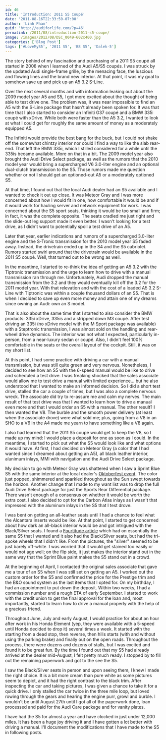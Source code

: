 ```yaml
---
id: 46
title: 'Introduction: 2011 S5 Coupé'
date: '2011-08-16T22:33:50-07:00'
author: 'Linh Pham'
guid: 'http://audiforlife.com/?p=46'
permalink: /2011/08/introduction-2011-s5-coupe/
image: /images/2012/08/DSC_0049-602x400.jpg
categories: ['Blog Post']
tags: ['#LoveMyS5', '2011 S5', 'B8 S5', 'Dalek-5']
---
```


The story behind of my fascination and purchasing of a 2011 S5 coupé all started in 2008 when I learned of the Audi A5/S5 coupés. I was struck by the updated Audi single-frame grille, by the menacing face, the luscious and flowing lines and the brand new interior. At that point, it was my goal to somehow save up and pick up an A5 3.2 S-Line.

Over the next several months and with information leaking out about the 2009 model year A5 and S5, I got more excited about the thought of being able to test drive one. The problem was, it was near impossible to find an A5 with the S-Line package that hasn't already been spoken for. It was that time that I also started to consider an Infiniti G37 coupé and a BMW 335i coupé with xDrive. While both were faster than the A5 3.2, I wanted to look at what I could get for roughly the same amount of money as a moderately equipped A5.

The Infiniti would provide the best bang for the buck, but I could not shake off the somewhat chintzy interior nor could I find a way to like the slab rear-end. That left the BMW 335i, which I stilled considered for a while until the 335is became available. More on that in a bit. The 2009 model year also brought the Audi Drive Select package, as well as the rumors that the 2010 model year would bring a supercharged V6 3.0-liter engine and an optional dual-clutch transmission to the S5. Those rumors made me question whether or not I should get an optioned-out A5 or a moderately optioned S5.

At that time, I found out that the local Audi dealer had an S5 available and I wanted to check it out up close. It was Meteor Gray and I was more concerned about how I would fit in one, how comfortable it would be and if it would work for hauling server and network equipment for work. I was concerned about the S5 sport seats, thinking it would be too small and firm; in fact, it was the complete opposite. The seats cradled me just right and the slide-out leg support made it even better. I wasn't looking for a test drive, as I didn't want to potentially spoil a test drive of an A5.

Later that year, earlier indications and rumors of a supercharged 3.0-liter engine and the S-Tronic transmission for the 2010 model year S5 faded away. Instead, the drivetrain ended up in the S4 and the S5 cabriolet. Rumors started swirl around that the drivetrain would be available in the 2011 S5 coupé. Well, that turned out to be wrong as well.

In the meantime, I started to re-think the idea of getting an A5 3.2 with the Tiptronic transmission and the urge to learn how to drive with a manual transmission ran through me. Unfortunately, Audi dropped the manual transmission from the 3.2 and they would eventually kill off the 3.2 for the 2011 model year. With that relevation and with the cost of a loaded A5 3.2 S-Line with Tiptronic was within a couple thousand dollars of an S5. That is when I decided to save up even more money and attain one of my dreams since owning an Audi: own an S model.

That is also about the same time that I started to also consider the BMW products: 335i xDrive, 335is and a stripped down M3 coupé. After test driving an 335i (no xDrive model with the M Sport package was available) with a Steptronic transmission, I was almost sold on the handling and rear-wheel drive dynamics. The interior was not what I expected, particularly in-person, from a near-luxury sedan or coupé. Also, I didn't feel 100% comfortable in the seats or the overall layout of the cockpit. Still, it was on my short list.

At this point, I had some practice with driving a car with a manual transmission, but was still quite green and very nervous. Nonetheless, I decided to see how an S5 with the 6-speed manual would be like to drive and scheduled a test drive. I was freaking shocked that the sales associate would allow me to test drive a manual with limited experience... but he also understood that I wanted to make an informed decision. So I did a short test drive, stalled the car a couple of times, but I was also a complete nervous wreck. The associate did try to re-assure me and calm my nerves. The main result of that test drive was that I wanted to learn how to drive a manual even more and that I would order an S5 with a manual. The other result? I then wanted the V8. The burble and the smooth power delivery (at least when the associate drove) were what sold me; plus, going from a V8 in an SHO to a V6 in the A4 made me yearn to have something like a V8 again.

I also had learned that the 2011 S5 coupé would get to keep the V8, so I made up my mind: I would place a deposit for one as soon as I could. In the meantime, I started to pick out what the S5 would look like and what options it would have. At first, I had decided on Meteor Gray (a color that I had wanted since I dreamed about getting an A5), all black leather interior, alunimum inlays, MMI with navigation and the Audi Drive Select package.

My decision to go with Meteor Gray was shattered when I saw a Sprint Blue S5 with the same interior at the local dealer's [Oktoberfest event](http://www.iamaudi.com/sunset-imports-2009-oktoberfest-a-beautiful-evening/). The color just popped, shimmered and sparkled throughout as the Sun swept towards the horizon. Another change that I made to my want list was to drop the full Audi Drive Select package for just the Sports Rear Differential package. There wasn't enough of a consensus on whether it would be worth the extra cost. I also decided to opt for the Carbon Atlas inlays as I wasn't that impressed with the aluminum inlays in the S5 that I test drove.

I was bent on getting an all-leather seats until I had a chance to feel what the Alcantara inserts would be like. At that point, I started to get concerned about how dark an all-black interior would be and got intrigued with the Black/Silver seats. I found a [Fourtitude article](http://www.fourtitude.com/news/publish/Features/article_5464.shtml) which had on essentially the same S5 that I wanted and it also had the Black/Silver seats, but had the tri-spoke wheels that I didn't like. From the pictures, the "silver" seemed to be just barely off-white. I was worried that it would get stained too easily or would not age well; on the flip side, it just makes the interior stand out in the same way that the Sprint Blue paint makes the S5 stand out in a crowd.

At the beginning of April, I contacted the original sales associate that gave me a tour of an S5 when I was still set on getting an A5. I worked out the custom order for the S5 and confirmed the price for the Prestige trim and the B&O sound system as the last items that I opted for. On my birthday, I had an appointment to put down the deposit. Within two weeks, I had a commission number and a rough ETA of early September. I started to work with the credit union to get the final approval for the loan and, most importantly, started to learn how to drive a manual properly with the help of a gracious friend.

Throughout June, July and early August, I would practice for about an hour after work in his Honda Element (yep, they were available with a 5-speed until Honda decided to drop it) several times a week. It started with the starting from a dead stop, then reverse, then hills starts (with and without using the parking brake) and finally out on the open roads. Throughout the process, there were dozens and dozens of stalls, but I was excited and found it to be great fun. By the time I found out that my S5 had already arrived at the dealer mid-August, I felt pretty much ready. I stopped by to fill out the remaining paperwork and got to the see the S5.

I saw the Black/Silver seats in person and upon seeing them, I knew I made the right choice. It is a bit more cream than pure white as some pictures seem to depict, and it had the right contrast to the black trim. After inspecting the car and taking pictures, I was given a chance to take it for a quick drive. I only stalled the car twice in the three mile loop, but loved rowing through the gears and hearing the engine purr, growl and burble. I wouldn't be until August 27th until I got all of the paperwork done, loan processed and paid for the Audi Care package and for vanity plates.

I have had the S5 for almost a year and have clocked in just under 12,000 miles. It has been a huge joy driving it and I have gotten a lot better with driving a manual. I'll document the modifications that I have made to the S5 in following posts.
